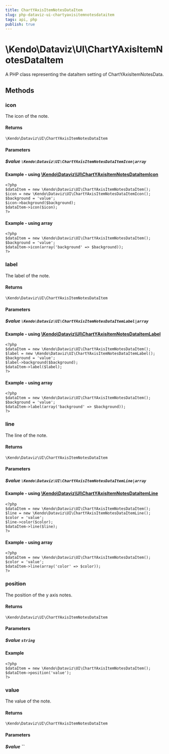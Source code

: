 ```yaml
---
title: ChartYAxisItemNotesDataItem
slug: php-dataviz-ui-chartyaxisitemnotesdataitem
tags: api, php
publish: true
---
```


# \Kendo\Dataviz\UI\ChartYAxisItemNotesDataItem

A PHP class representing the dataItem setting of ChartYAxisItemNotesData.


## Methods

### icon

The icon of the note.

#### Returns
`\Kendo\Dataviz\UI\ChartYAxisItemNotesDataItem`

#### Parameters

##### $value `\Kendo\Dataviz\UI\ChartYAxisItemNotesDataItemIcon|array`


#### Example - using [\Kendo\Dataviz\UI\ChartYAxisItemNotesDataItemIcon](/api/wrappers/php/Kendo/Dataviz/UI/ChartYAxisItemNotesDataItemIcon)
    <?php
    $dataItem = new \Kendo\Dataviz\UI\ChartYAxisItemNotesDataItem();
    $icon = new \Kendo\Dataviz\UI\ChartYAxisItemNotesDataItemIcon();
    $background = 'value';
    $icon->background($background);
    $dataItem->icon($icon);
    ?>

#### Example - using array

    <?php
    $dataItem = new \Kendo\Dataviz\UI\ChartYAxisItemNotesDataItem();
    $background = 'value';
    $dataItem->icon(array('background' => $background));
    ?>

### label

The label of the note.

#### Returns
`\Kendo\Dataviz\UI\ChartYAxisItemNotesDataItem`

#### Parameters

##### $value `\Kendo\Dataviz\UI\ChartYAxisItemNotesDataItemLabel|array`


#### Example - using [\Kendo\Dataviz\UI\ChartYAxisItemNotesDataItemLabel](/api/wrappers/php/Kendo/Dataviz/UI/ChartYAxisItemNotesDataItemLabel)
    <?php
    $dataItem = new \Kendo\Dataviz\UI\ChartYAxisItemNotesDataItem();
    $label = new \Kendo\Dataviz\UI\ChartYAxisItemNotesDataItemLabel();
    $background = 'value';
    $label->background($background);
    $dataItem->label($label);
    ?>

#### Example - using array

    <?php
    $dataItem = new \Kendo\Dataviz\UI\ChartYAxisItemNotesDataItem();
    $background = 'value';
    $dataItem->label(array('background' => $background));
    ?>

### line

The line of the note.

#### Returns
`\Kendo\Dataviz\UI\ChartYAxisItemNotesDataItem`

#### Parameters

##### $value `\Kendo\Dataviz\UI\ChartYAxisItemNotesDataItemLine|array`


#### Example - using [\Kendo\Dataviz\UI\ChartYAxisItemNotesDataItemLine](/api/wrappers/php/Kendo/Dataviz/UI/ChartYAxisItemNotesDataItemLine)
    <?php
    $dataItem = new \Kendo\Dataviz\UI\ChartYAxisItemNotesDataItem();
    $line = new \Kendo\Dataviz\UI\ChartYAxisItemNotesDataItemLine();
    $color = 'value';
    $line->color($color);
    $dataItem->line($line);
    ?>

#### Example - using array

    <?php
    $dataItem = new \Kendo\Dataviz\UI\ChartYAxisItemNotesDataItem();
    $color = 'value';
    $dataItem->line(array('color' => $color));
    ?>

### position
The position of the y axis notes.

#### Returns
`\Kendo\Dataviz\UI\ChartYAxisItemNotesDataItem`

#### Parameters

##### $value `string`



#### Example 
    <?php
    $dataItem = new \Kendo\Dataviz\UI\ChartYAxisItemNotesDataItem();
    $dataItem->position('value');
    ?>

### value
The value of the note.

#### Returns
`\Kendo\Dataviz\UI\ChartYAxisItemNotesDataItem`

#### Parameters

##### $value ``



 
